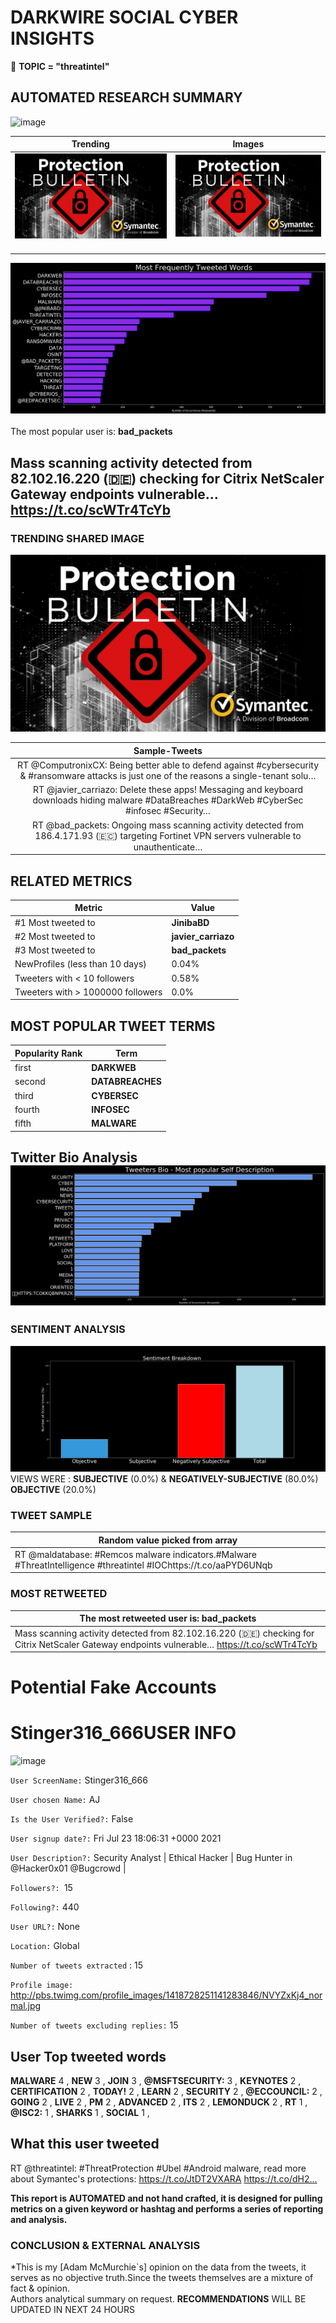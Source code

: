 # DARKWIRE SOCIAL CYBER INSIGHTS 
&#x1F34E; **TOPIC = "threatintel"**

## AUTOMATED RESEARCH SUMMARY
  ![image](darkLogo.png)   

|  Trending  |   Images | 
:-------------------------:|:-------------------------:
|  ![image](assets/threatintel/imageFile1.jpg)     <img width=200/> | ![image](assets/threatintel/imageFile2.jpg) <img width=200/> |   
 
 
![image](assets/threatintel/TWEETS.png)
<br></br>
The most popular user is: **bad_packets**  
 

## Mass scanning activity detected from 82.102.16.220 (🇩🇪) checking for Citrix NetScaler Gateway endpoints vulnerable… https://t.co/scWTr4TcYb 

  




### TRENDING SHARED IMAGE

![image](assets/threatintel/twitterPostedImage.png)



|                **Sample-Tweets**        |
| :-------------: |
| RT @ComputronixCX: Being better able to defend against #cybersecurity &amp; #ransomware attacks is just one of the reasons a single-tenant solu… |
| RT @javier_carriazo: Delete these apps! Messaging and keyboard downloads hiding malware #DataBreaches #DarkWeb #CyberSec #infosec #Security… |
| RT @bad_packets: Ongoing mass scanning activity detected from 186.4.171.93 (🇪🇨) targeting Fortinet VPN servers vulnerable to unauthenticate… |

## RELATED METRICS<br>
| Metric | Value |
| ------------- | ------------- |
| #1 Most tweeted to  | **JinibaBD** |
| #2 Most tweeted to  | **javier_carriazo** |
| #3 Most tweeted to  | **bad_packets** |
| NewProfiles (less than 10 days) | 0.04%  |
| Tweeters with < 10 followers  | 0.58%|
| Tweeters with > 1000000 followers  | 0.0%  |



## MOST POPULAR TWEET TERMS 


| Popularity Rank  | Term |
| ------------- | ------------- |
| first  | **DARKWEB**  |
| second  | **DATABREACHES**  |
| third  | **CYBERSEC** |
| fourth  | **INFOSEC**  |
| fifth  | **MALWARE**  |


## Twitter Bio Analysis![image](assets/threatintel/BIO.png)
### SENTIMENT ANALYSIS
![image](assets/threatintel/sentiment.png)
VIEWS WERE : **SUBJECTIVE**  (0.0%) & **NEGATIVELY-SUBJECTIVE** (80.0%) **OBJECTIVE** (20.0%)

### TWEET SAMPLE 
| Random value picked from array |
| ------------- |
|RT @maldatabase: #Remcos malware indicators.#Malware #ThreatIntelligence #threatintel #IOChttps://t.co/aaPYD6UNqb |

### MOST RETWEETED 

| The most retweeted user is: **bad_packets**  |
| ------------- |
| Mass scanning activity detected from 82.102.16.220 (🇩🇪) checking for Citrix NetScaler Gateway endpoints vulnerable… https://t.co/scWTr4TcYb |

# Potential Fake Accounts
 
# Stinger316_666USER INFO
![image](http://pbs.twimg.com/profile_images/1418728251141283846/NVYZxKj4_normal.jpg)
 
`User ScreenName:` Stinger316_666 
 
`User chosen Name:` AJ 
 
`Is the User Verified?:` False 
 
`User signup date?:` Fri Jul 23 18:06:31 +0000 2021 
 
`User Description?:` Security Analyst | Ethical Hacker | Bug Hunter in @Hacker0x01 @Bugcrowd | 
 
`Followers?: `15 
 
`Following?:` 440 
 
`User URL?:` None 
 
`Location:` Global 
 
`Number of tweets extracted`  : 15 
 
`Profile image:` http://pbs.twimg.com/profile_images/1418728251141283846/NVYZxKj4_normal.jpg 
 
`Number of tweets excluding replies:` 15 
 

 

 
## User Top tweeted words 
 
**MALWARE** 4 , **NEW** 3 , **JOIN** 3 , **@MSFTSECURITY:** 3 , **KEYNOTES** 2 , **CERTIFICATION** 2 , **TODAY!** 2 , **LEARN** 2 , **SECURITY** 2 , **@ECCOUNCIL:** 2 , **GOING** 2 , **LIVE** 2 , **PM** 2 , **ADVANCED** 2 , **ITS** 2 , **LEMONDUCK** 2 , **RT** 1 , **@ISC2:** 1 , **SHARKS** 1 , **SOCIAL** 1 , 
 
## What this user tweeted
 
RT @threatintel: #ThreatProtection #Ubel #Android malware, read more about Symantec's protections: https://t.co/JtDT2VXARA https://t.co/dH2…
 

<b> This report is AUTOMATED and not hand crafted, it is designed for pulling metrics on a given keyword or hashtag and performs a series of reporting and analysis.</b>  
### CONCLUSION & EXTERNAL ANALYSIS

*This is my [Adam McMurchie`s] opinion on the data from the tweets, it serves as no objective truth.Since the tweets themselves are a mixture of fact & opinion.<br>
Authors analytical summary on request.
**RECOMMENDATIONS** WILL BE UPDATED IN NEXT  24 HOURS <br>